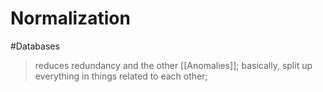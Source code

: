# Normalization
#Databases 
> reduces redundancy and the other [[Anomalies]]; basically, split up everything in things related to each other;